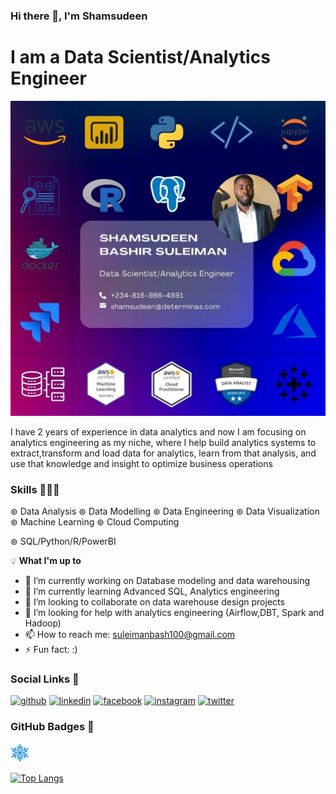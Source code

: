 ### Hi there 👋, I'm **Shamsudeen**
# I am a Data Scientist/Analytics Engineer
![I am a Data Scientist/Analytics Engineer](https://github.com/Shamoo100/Shamoo_Lytics/blob/78eee5b1e3cb250a2fff4ad0553d9f38a6da951e/DS%20Profile%20Card.jpg)

I have 2 years of experience in data analytics and now I am focusing on analytics engineering as my niche, where I help build analytics systems to extract,transform and load data for analytics, learn from that analysis, and use that knowledge and insight to optimize business operations

### **Skills** 👨🏾‍💻 
⊛ Data Analysis
⊛ Data Modelling 
⊛ Data Engineering
⊛ Data Visualization
⊛ Machine Learning 
⊛ Cloud Computing

⊛ SQL/Python/R/PowerBI

💡 **What I'm up to**

- 🔭 I’m currently working on Database modeling and data warehousing 
- 🌱 I’m currently learning Advanced SQL, Analytics engineering 
- 👯 I’m looking to collaborate on data warehouse design projects 
- 🤔 I’m looking for help with analytics engineering (Airflow,DBT, Spark and Hadoop)
- 📫 How to reach me: suleimanbash100@gmail.com 
- ⚡ Fun fact: :) 

### **Social Links** 🔗
[<img src='https://cdn.jsdelivr.net/npm/simple-icons@6.6.0/icons/github.svg' alt='github' height='30'>](https://github.com/Shamoo100) 
[<img src='https://cdn.jsdelivr.net/npm/simple-icons@6.6.0/icons/linkedin.svg' alt='linkedin' height='30'>](https://www.linkedin.com/in/suleiman-bashir-shamsudeen-9061755b//)
[<img src='https://cdn.jsdelivr.net/npm/simple-icons@6.6.0/icons/facebook.svg' alt='facebook' height='30'>](https://www.facebook.com/@shamoo100) 
[<img src='https://cdn.jsdelivr.net/npm/simple-icons@6.6.0/icons/instagram.svg' alt='instagram' height='30'>](https://www.instagram.com/@shamoo_100/)
[<img src='https://cdn.jsdelivr.net/npm/simple-icons@6.6.0/icons/twitter.svg' alt='twitter' height='30'>](https://twitter.com/@royaldeen)  

### **GitHub Badges** 🔰

<a href='https://archiveprogram.github.com/'><img src='https://raw.githubusercontent.com/acervenky/animated-github-badges/master/assets/acbadge.gif' width='30' height='30'></a> 

[![Top Langs](https://github-readme-stats.vercel.app/api/top-langs/?username=Shamoo100)](https://github.com/anuraghazra/github-readme-stats)

